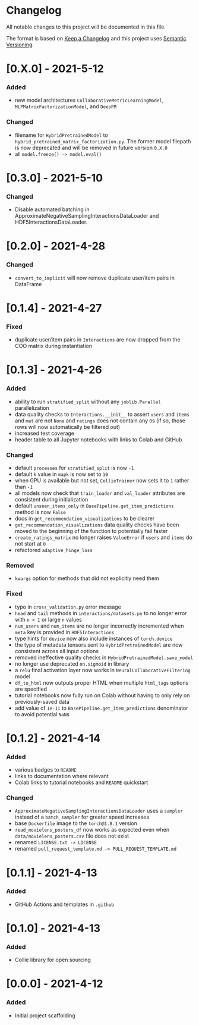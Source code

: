 # Changelog
All notable changes to this project will be documented in this file.

The format is based on [Keep a Changelog](http://keepachangelog.com/en/1.0.0/) and this project uses [Semantic Versioning](http://semver.org/).

# [0.X.0] - 2021-5-12
### Added
 - new model architectures ``CollaborativeMetricLearningModel``, ``MLPMatrixFactorizationModel``, and ``DeepFM``
### Changed
 - filename for ``HybridPretrainedModel`` to ``hybrid_pretrained_matrix_factorization.py``. The former model filepath is now deprecated and will be removed in future version ``0.X.0``
 - all ``model.freeze() -> model.eval()``

# [0.3.0] - 2021-5-10
### Changed
- Disable automated batching in ApproximateNegativeSamplingInteractionsDataLoader and  HDF5InteractionsDataLoader.

# [0.2.0] - 2021-4-28
### Changed
 - ``convert_to_implicit`` will now remove duplicate user/item pairs in DataFrame

# [0.1.4] - 2021-4-27
### Fixed
 - duplicate user/item pairs in ``Interactions`` are now dropped from the COO matrix during instantiation

# [0.1.3] - 2021-4-26
### Added
 - ability to run ``stratified_split`` without any ``joblib.Parallel`` parallelization
 - data quality checks to ``Interactions.__init__`` to assert ``users`` and ``items`` and ``mat`` are not ``None`` and ``ratings`` does not contain any ``0``s (if so, those rows will now automatically be filtered out)
 - increased test coverage
 - header table to all Jupyter notebooks with links to Colab and GitHub
### Changed
 - default ``processes`` for ``stratified_split`` is now ``-1``
 - default ``k`` value in ``mapk`` is now set to ``10``
 - when GPU is available but not set, ``CollieTrainer`` now sets it to ``1`` rather than ``-1``
 - all models now check that ``train_loader`` and ``val_loader`` attributes are consistent during initialization
 - default ``unseen_items_only`` in ``BasePipeline.get_item_predictions`` method is now ``False``
 - docs in ``get_recommendation_visualizations`` to be clearer
 - ``get_recommendation_visualizations`` data quality checks have been moved to the beginning of the function to potentially fail faster
 - ``create_ratings_matrix`` no longer raises ``ValueError`` if ``users`` and ``items`` do not start at ``0``
 - refactored ``adaptive_hinge_loss``
### Removed
 - ``kwargs`` option for methods that did not explicitly need them
### Fixed
 - typo in ``cross_validation.py`` error message
 - ``head`` and ``tail`` methods in ``interactions/datasets.py`` to no longer error with ``n < 1`` or large ``n`` values
 - ``num_users`` and ``num_items`` are no longer incorrectly incremented when ``meta`` key is provided in ``HDF5Interactions``
 - type hints for ``device`` now also include instances of ``torch.device``
 - the type of metadata tensors sent to ``HybridPretrainedModel`` are now consistent across all input options
 - removed ineffective quality checks in ``HybridPretrainedModel.save_model``
 - no longer use deprecated ``nn.sigmoid`` in library
 - a ``relu`` final activation layer now works in ``NeuralCollaborativeFiltering`` model
 - ``df_to_html`` now outputs proper HTML when multiple ``html_tags`` options are specified
 - tutorial notebooks now fully run on Colab without having to only rely on previously-saved data
 - add value of ``1e-11`` to ``BasePipeline.get_item_predictions`` denominator to avoid potential ``NaN``s

# [0.1.2] - 2021-4-14
### Added
 - various badges to ``README``
 - links to documentation where relevant
 - Colab links to tutorial notebooks and ``README`` quickstart
### Changed
 - ``ApproximateNegativeSamplingInteractionsDataLoader`` uses a ``sampler`` instead of a ``batch_sampler`` for greater speed increases
 - base ``Dockerfile`` image to the ``torch@1.8.1`` version
 - ``read_movielens_posters_df`` now works as expected even when ``data/movielens_posters.csv`` file does not exist
 - renamed ``LICENSE.txt -> LICENSE``
 - renamed ``pull_request_template.md -> PULL_REQUEST_TEMPLATE.md``

# [0.1.1] - 2021-4-13
### Added
 - GitHub Actions and templates in ``.github``

# [0.1.0] - 2021-4-13
### Added
 - Collie library for open sourcing

# [0.0.0] - 2021-4-12
### Added
 - Initial project scaffolding
